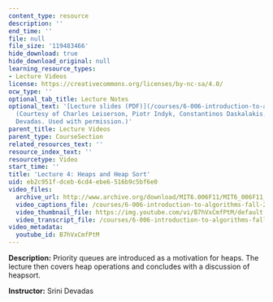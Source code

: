 ```yaml
---
content_type: resource
description: ''
end_time: ''
file: null
file_size: '119483466'
hide_download: true
hide_download_original: null
learning_resource_types:
- Lecture Videos
license: https://creativecommons.org/licenses/by-nc-sa/4.0/
ocw_type: ''
optional_tab_title: Lecture Notes
optional_text: '[Lecture slides (PDF)](/courses/6-006-introduction-to-algorithms-fall-2011/resources/mit6_006f11_lec04)
  (Courtesy of Charles Leiserson, Piotr Indyk, Constantinos Daskalakis, and Srini
  Devadas. Used with permission.)'
parent_title: Lecture Videos
parent_type: CourseSection
related_resources_text: ''
resource_index_text: ''
resourcetype: Video
start_time: ''
title: 'Lecture 4: Heaps and Heap Sort'
uid: eb2c951f-dceb-6cd4-ebe6-516b9c5bf6e0
video_files:
  archive_url: http://www.archive.org/download/MIT6.006F11/MIT6_006F11_lec04_300k.mp4
  video_captions_file: /courses/6-006-introduction-to-algorithms-fall-2011/4f81dd26f998521081cc5276aeddfc4d_B7hVxCmfPtM.vtt
  video_thumbnail_file: https://img.youtube.com/vi/B7hVxCmfPtM/default.jpg
  video_transcript_file: /courses/6-006-introduction-to-algorithms-fall-2011/ebf9f8cb1129d112a39066990693ca6f_B7hVxCmfPtM.pdf
video_metadata:
  youtube_id: B7hVxCmfPtM
---
```


**Description:** Priority queues are introduced as a motivation for heaps. The lecture then covers heap operations and concludes with a discussion of heapsort.

**Instructor:** Srini Devadas

